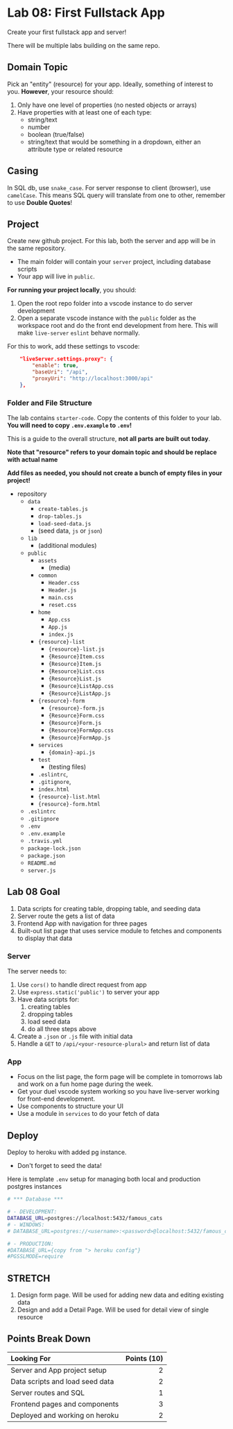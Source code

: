 Lab 08: First Fullstack App
===

Create your first fullstack app and server!

There will be multiple labs building on the same repo.

## Domain Topic

Pick an "entity" (resource) for your app. Ideally, something of interest to you.
**However**, your resource should:

1. Only have one level of properties (no nested objects or arrays)
1. Have properties with at least one of each type:
    * string/text
    * number
    * boolean (true/false)
    * string/text that would be something in a dropdown, either an attribute type or related resource

## Casing

In SQL db, use `snake_case`. For server response to client (browser), use `camelCase`. This means SQL query will translate from one to other, remember to use **Double Quotes**!

## Project

Create new github project. For this lab, both the server and app will be in the same repository.

* The main folder will contain your `server` project, including database scripts
* Your app will live in `public`.

**For running your project locally**, you should:

1. Open the root repo folder into a vscode instance to do server development
1. Open a separate vscode instance with the `public` folder as the workspace root and do the front end development from here. This will make `live-server` `eslint` behave normally.

For this to work, add these settings to vscode:

```json
    "liveServer.settings.proxy": {
        "enable": true,
        "baseUri": "/api",
        "proxyUri": "http://localhost:3000/api"
    },
```

### Folder and File Structure

The lab contains `starter-code`. Copy the contents of this folder to your lab. **You will need to copy `.env.example` to `.env`!**

This is a guide to the overall structure, **not all parts are built out today**. 

**Note that "resource" refers to your domain topic and should be replace with actual name**

**Add files as needed, you should not create a bunch of empty files in your project!**

* repository
    * `data`
        * `create-tables.js`
        * `drop-tables.js`
        * `load-seed-data.js`
        * (seed data, `js` or `json`)
    * `lib`
        * (additional modules)
    * `public`
        * `assets`
            * (media)
        * `common`
            * `Header.css`
            * `Header.js`
            * `main.css`
            * `reset.css`
        * `home`
            * `App.css`
            * `App.js`
            * `index.js`
        * `{resource}-list`
            * `{resource}-list.js`
            * `{Resource}Item.css`
            * `{Resource}Item.js`
            * `{Resource}List.css`
            * `{Resource}List.js`
            * `{Resource}ListApp.css`
            * `{Resource}ListApp.js`
        * `{resource}-form`
            * `{resource}-form.js`
            * `{Resource}Form.css`
            * `{Resource}Form.js`
            * `{Resource}FormApp.css`
            * `{Resource}FormApp.js`
        * `services`
            * `{domain}-api.js`
        * `test`
            * (testing files)
        * `.eslintrc`, 
        * `.gitignore`,
        * `index.html` 
        * `{resource}-list.html` 
        * `{resource}-form.html` 
    * `.eslintrc` 
    * `.gitignore` 
    * `.env`
    * `.env.example`
    * `.travis.yml` 
    * `package-lock.json`
    * `package.json`
    * `README.md`
    * `server.js`

## Lab 08 Goal

1. Data scripts for creating table, dropping table, and seeding data
1. Server route the gets a list of data
1. Frontend App with navigation for three pages
1. Built-out list page that uses service module to fetches and components to display that data

### Server

The server needs to:

1. Use `cors()` to handle direct request from app
1. Use `express.static('public')` to server your app
1. Have data scripts for:
    1. creating tables 
    1. dropping tables
    1. load seed data
    1. do all three steps above
1. Create a `.json` or `.js` file with initial data
1. Handle a `GET` to `/api/<your-resource-plural>` and return list of data

### App

* Focus on the list page, the form page will be complete in tomorrows lab and work on a fun home page during the week.
* Get your duel vscode system working so you have live-server working for front-end development.
* Use components to structure your UI
* Use a module in `services` to do your fetch of data

## Deploy

Deploy to heroku with added pg instance. 
* Don't forget to seed the data!

Here is template `.env` setup for managing both local and production postgres instances

```sh
# *** Database ***

# - DEVELOPMENT:
DATABASE_URL=postgres://localhost:5432/famous_cats
# - WINDOWS:
# DATABASE_URL=postgres://<username>:<password>@localhost:5432/famous_cats

# - PRODUCTION:
#DATABASE_URL={copy from "> heroku config"}
#PGSSLMODE=require
```

## STRETCH

1. Design form page. Will be used for adding new data and editing existing data
1. Design and add a Detail Page. Will be used for detail view of single resource

## Points Break Down

Looking For | Points (10)
:--|--:
Server and App project setup | 2
Data scripts and load seed data | 2
Server routes and SQL | 1
Frontend pages and components | 3
Deployed and working on heroku | 2
